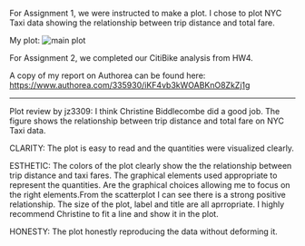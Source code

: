 For Assignment 1, we were instructed to make a plot. I chose to plot NYC Taxi data
showing the relationship between trip distance and total fare.

My plot:
![main plot](plot.png)

For Assignment 2, we completed our CitiBike analysis from HW4.

A copy of my report on Authorea can be found here:
https://www.authorea.com/335930/iKF4vb3kWOABKnO8ZkZj1g



-----------------------
Plot review by jz3309:
I think Christine Biddlecombe did a good job. The figure shows the relationship between trip distance and total fare on NYC Taxi data.

CLARITY: The plot is easy to read and the quantities were visualized clearly.

ESTHETIC: The colors of the plot clearly show the the relationship between trip distance and taxi fares. The graphical elements used appropriate to represent the quantities. Are the graphical choices allowing me to focus on the right elements.From the scatterplot I can see there is a strong positive relationship. The size of the plot, label and title are all aprropriate. I highly recommend Christine to fit a line and show it in the plot.

HONESTY: The plot honestly reproducing the data without deforming it.

